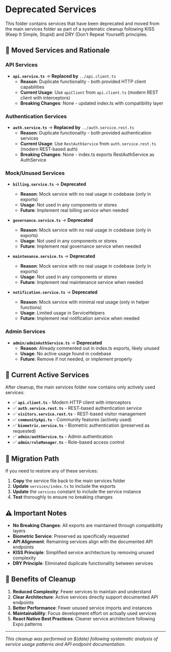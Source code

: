 # Deprecated Services

This folder contains services that have been deprecated and moved from the main services folder as part of a systematic cleanup following KISS (Keep It Simple, Stupid) and DRY (Don't Repeat Yourself) principles.

## 🚫 Moved Services and Rationale

### **API Services**
- **`api.service.ts`** → **Replaced by** `../api.client.ts`
  - **Reason**: Duplicate functionality - both provided HTTP client capabilities
  - **Current Usage**: Use `apiClient` from `api.client.ts` (modern REST client with interceptors)
  - **Breaking Changes**: None - updated index.ts with compatibility layer

### **Authentication Services**
- **`auth.service.ts`** → **Replaced by** `../auth.service.rest.ts`
  - **Reason**: Duplicate functionality - both provided authentication services
  - **Current Usage**: Use `RestAuthService` from `auth.service.rest.ts` (modern REST-based auth)
  - **Breaking Changes**: None - index.ts exports RestAuthService as AuthService

### **Mock/Unused Services**
- **`billing.service.ts`** → **Deprecated**
  - **Reason**: Mock service with no real usage in codebase (only in exports)
  - **Usage**: Not used in any components or stores
  - **Future**: Implement real billing service when needed

- **`governance.service.ts`** → **Deprecated**
  - **Reason**: Mock service with no real usage in codebase (only in exports)
  - **Usage**: Not used in any components or stores
  - **Future**: Implement real governance service when needed

- **`maintenance.service.ts`** → **Deprecated**
  - **Reason**: Mock service with no real usage in codebase (only in exports)
  - **Usage**: Not used in any components or stores
  - **Future**: Implement real maintenance service when needed

- **`notification.service.ts`** → **Deprecated**
  - **Reason**: Mock service with minimal real usage (only in helper functions)
  - **Usage**: Limited usage in ServiceHelpers
  - **Future**: Implement real notification service when needed

### **Admin Services**
- **`admin/adminAuthService.ts`** → **Deprecated**
  - **Reason**: Already commented out in index.ts exports, likely unused
  - **Usage**: No active usage found in codebase
  - **Future**: Remove if not needed, or implement properly

## 🎯 Current Active Services

After cleanup, the main services folder now contains only actively used services:

- ✅ **`api.client.ts`** - Modern HTTP client with interceptors
- ✅ **`auth.service.rest.ts`** - REST-based authentication service
- ✅ **`visitors.service.rest.ts`** - REST-based visitor management
- ✅ **`communityApi.ts`** - Community features (actively used)
- ✅ **`biometric.service.ts`** - Biometric authentication (preserved as requested)
- ✅ **`admin/authService.ts`** - Admin authentication
- ✅ **`admin/roleManager.ts`** - Role-based access control

## 🔄 Migration Path

If you need to restore any of these services:

1. **Copy** the service file back to the main services folder
2. **Update** `services/index.ts` to include the exports
3. **Update** the `services` constant to include the service instance
4. **Test** thoroughly to ensure no breaking changes

## ⚠️ Important Notes

- **No Breaking Changes**: All exports are maintained through compatibility layers
- **Biometric Service**: Preserved as specifically requested
- **API Alignment**: Remaining services align with the documented API endpoints
- **KISS Principle**: Simplified service architecture by removing unused complexity
- **DRY Principle**: Eliminated duplicate functionality between services

## 🚀 Benefits of Cleanup

1. **Reduced Complexity**: Fewer services to maintain and understand
2. **Clear Architecture**: Active services directly support documented API endpoints
3. **Better Performance**: Fewer unused service imports and instances
4. **Maintainability**: Focus development effort on actually used services
5. **React Native Best Practices**: Cleaner service architecture following Expo patterns

---

*This cleanup was performed on $(date) following systematic analysis of service usage patterns and API endpoint documentation.*